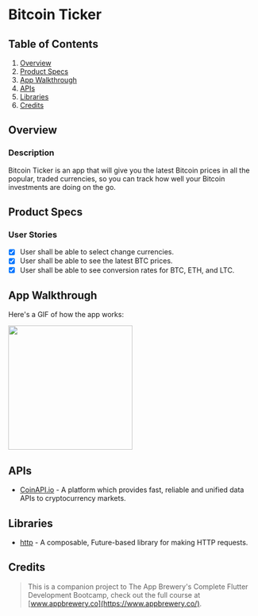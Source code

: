# Bitcoin Ticker

## Table of Contents
1. [Overview](#Overview)
2. [Product Specs](#Product-Specs)
3. [App Walkthrough](#App-Walkthrough)
4. [APIs](#APIs)
5. [Libraries](#Libraries)
6. [Credits](#Credits)

## Overview
### Description

Bitcoin Ticker is an app that will give you the latest Bitcoin prices in all the popular, traded currencies, so you can track how well your Bitcoin investments are doing on the go.

## Product Specs
### User Stories

- [x] User shall be able to select change currencies.
- [x] User shall be able to see the latest BTC prices.
- [x] User shall be able to see conversion rates for BTC, ETH, and LTC.

## App Walkthrough

Here's a GIF of how the app works:

<img src="ADD_GIF_LINK" width=250>

## APIs

- [CoinAPI.io](https://www.coinapi.io/) - A platform which provides fast, reliable and unified data APIs to cryptocurrency markets.

## Libraries

- [http](https://github.com/dart-lang/http) - A composable, Future-based library for making HTTP requests.

## Credits

>This is a companion project to The App Brewery's Complete Flutter Development Bootcamp, check out the full course at [www.appbrewery.co](https://www.appbrewery.co/).
